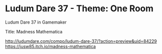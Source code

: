 # Ludum Dare 37 - Theme: One Room
Ludum Dare 37 in Gamemaker 

Title: Madness Mathematica

http://ludumdare.com/compo/ludum-dare-37/?action=preview&uid=84229
https://jusw85.itch.io/madness-mathematica
